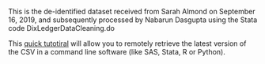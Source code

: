 This is the de-identified dataset received from Sarah Almond on September 16, 2019, and subsequently processed by Nabarun Dasgupta using the Stata code DixLedgerDataCleaning.do

This [quick tutotiral](https://help.github.com/en/github/authenticating-to-github/creating-a-personal-access-token-for-the-command-line) will allow you to remotely retrieve the latest version of the CSV in a command line software (like SAS, Stata, R or Python).
